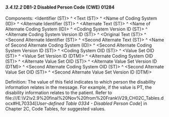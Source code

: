 #### *3.4.12.2* DB1-2 Disabled Person Code (CWE) 01284

Components: &lt;Identifier (ST)> ^ &lt;Text (ST)> ^ &lt;Name of Coding System (ID)> ^ &lt;Alternate Identifier (ST)> ^ &lt;Alternate Text (ST)> ^ &lt;Name of Alternate Coding System (ID)> ^ &lt;Coding System Version ID (ST)> ^ &lt;Alternate Coding System Version ID (ST)> ^ &lt;Original Text (ST)> ^ &lt;Second Alternate Identifier (ST)> ^ &lt;Second Alternate Text (ST)> ^ &lt;Name of Second Alternate Coding System (ID)> ^ &lt;Second Alternate Coding System Version ID (ST)> ^ &lt;Coding System OID (ST)> ^ &lt;Value Set OID (ST)> ^ &lt;Value Set Version ID (DTM)> ^ &lt;Alternate Coding System OID (ST)> ^ &lt;Alternate Value Set OID (ST)> ^ &lt;Alternate Value Set Version ID (DTM)> ^ &lt;Second Alternate Coding System OID (ST)> ^ &lt;Second Alternate Value Set OID (ST)> ^ &lt;Second Alternate Value Set Version ID (DTM)>

Definition: The value of this field indicates to which person the disability information relates in the message. For example, if the value is PT, the disability information relates to the patient. Refer to file:///E:\V2\v2.9%20final%20Nov%20from%20Frank\V29_CH02C_Tables.docx#HL70334[_User-defined Table 0334 - Disabled Person Code_] in Chapter 2C, Code Tables, for suggested values.
